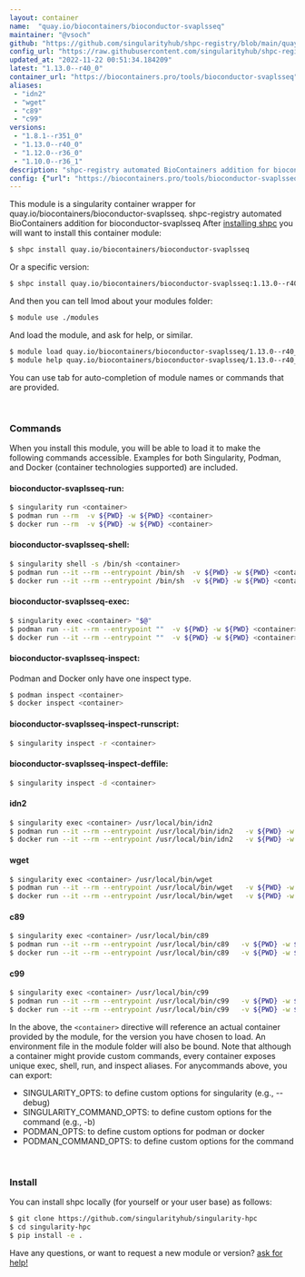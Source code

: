 ```yaml
---
layout: container
name:  "quay.io/biocontainers/bioconductor-svaplsseq"
maintainer: "@vsoch"
github: "https://github.com/singularityhub/shpc-registry/blob/main/quay.io/biocontainers/bioconductor-svaplsseq/container.yaml"
config_url: "https://raw.githubusercontent.com/singularityhub/shpc-registry/main/quay.io/biocontainers/bioconductor-svaplsseq/container.yaml"
updated_at: "2022-11-22 00:51:34.184209"
latest: "1.13.0--r40_0"
container_url: "https://biocontainers.pro/tools/bioconductor-svaplsseq"
aliases:
 - "idn2"
 - "wget"
 - "c89"
 - "c99"
versions:
 - "1.8.1--r351_0"
 - "1.13.0--r40_0"
 - "1.12.0--r36_0"
 - "1.10.0--r36_1"
description: "shpc-registry automated BioContainers addition for bioconductor-svaplsseq"
config: {"url": "https://biocontainers.pro/tools/bioconductor-svaplsseq", "maintainer": "@vsoch", "description": "shpc-registry automated BioContainers addition for bioconductor-svaplsseq", "latest": {"1.13.0--r40_0": "sha256:277ff84918a5b45bc650cec5b77c655e3aab47b8983aca7bab4fad24da0e3fb8"}, "tags": {"1.8.1--r351_0": "sha256:e401f5dcf3927326f5dd2dd336e8ddbdc1f166d76d91906d11e6d07c2374fc3f", "1.13.0--r40_0": "sha256:277ff84918a5b45bc650cec5b77c655e3aab47b8983aca7bab4fad24da0e3fb8", "1.12.0--r36_0": "sha256:77239871ab071d2582e1fbc9d298013e3f0715ffd8320f43c3048f6b5ba9643c", "1.10.0--r36_1": "sha256:16b06b741c4fe7cd2b2da53c3e3a186a01891aecbac1207b87ea7cb56174f0b9"}, "docker": "quay.io/biocontainers/bioconductor-svaplsseq", "aliases": {"idn2": "/usr/local/bin/idn2", "wget": "/usr/local/bin/wget", "c89": "/usr/local/bin/c89", "c99": "/usr/local/bin/c99"}}
---
```


This module is a singularity container wrapper for quay.io/biocontainers/bioconductor-svaplsseq.
shpc-registry automated BioContainers addition for bioconductor-svaplsseq
After [installing shpc](#install) you will want to install this container module:


```bash
$ shpc install quay.io/biocontainers/bioconductor-svaplsseq
```

Or a specific version:

```bash
$ shpc install quay.io/biocontainers/bioconductor-svaplsseq:1.13.0--r40_0
```

And then you can tell lmod about your modules folder:

```bash
$ module use ./modules
```

And load the module, and ask for help, or similar.

```bash
$ module load quay.io/biocontainers/bioconductor-svaplsseq/1.13.0--r40_0
$ module help quay.io/biocontainers/bioconductor-svaplsseq/1.13.0--r40_0
```

You can use tab for auto-completion of module names or commands that are provided.

<br>

### Commands

When you install this module, you will be able to load it to make the following commands accessible.
Examples for both Singularity, Podman, and Docker (container technologies supported) are included.

#### bioconductor-svaplsseq-run:

```bash
$ singularity run <container>
$ podman run --rm  -v ${PWD} -w ${PWD} <container>
$ docker run --rm  -v ${PWD} -w ${PWD} <container>
```

#### bioconductor-svaplsseq-shell:

```bash
$ singularity shell -s /bin/sh <container>
$ podman run --it --rm --entrypoint /bin/sh  -v ${PWD} -w ${PWD} <container>
$ docker run --it --rm --entrypoint /bin/sh  -v ${PWD} -w ${PWD} <container>
```

#### bioconductor-svaplsseq-exec:

```bash
$ singularity exec <container> "$@"
$ podman run --it --rm --entrypoint ""  -v ${PWD} -w ${PWD} <container> "$@"
$ docker run --it --rm --entrypoint ""  -v ${PWD} -w ${PWD} <container> "$@"
```

#### bioconductor-svaplsseq-inspect:

Podman and Docker only have one inspect type.

```bash
$ podman inspect <container>
$ docker inspect <container>
```

#### bioconductor-svaplsseq-inspect-runscript:

```bash
$ singularity inspect -r <container>
```

#### bioconductor-svaplsseq-inspect-deffile:

```bash
$ singularity inspect -d <container>
```


#### idn2

```bash
$ singularity exec <container> /usr/local/bin/idn2
$ podman run --it --rm --entrypoint /usr/local/bin/idn2   -v ${PWD} -w ${PWD} <container> -c " $@"
$ docker run --it --rm --entrypoint /usr/local/bin/idn2   -v ${PWD} -w ${PWD} <container> -c " $@"
```


#### wget

```bash
$ singularity exec <container> /usr/local/bin/wget
$ podman run --it --rm --entrypoint /usr/local/bin/wget   -v ${PWD} -w ${PWD} <container> -c " $@"
$ docker run --it --rm --entrypoint /usr/local/bin/wget   -v ${PWD} -w ${PWD} <container> -c " $@"
```


#### c89

```bash
$ singularity exec <container> /usr/local/bin/c89
$ podman run --it --rm --entrypoint /usr/local/bin/c89   -v ${PWD} -w ${PWD} <container> -c " $@"
$ docker run --it --rm --entrypoint /usr/local/bin/c89   -v ${PWD} -w ${PWD} <container> -c " $@"
```


#### c99

```bash
$ singularity exec <container> /usr/local/bin/c99
$ podman run --it --rm --entrypoint /usr/local/bin/c99   -v ${PWD} -w ${PWD} <container> -c " $@"
$ docker run --it --rm --entrypoint /usr/local/bin/c99   -v ${PWD} -w ${PWD} <container> -c " $@"
```



In the above, the `<container>` directive will reference an actual container provided
by the module, for the version you have chosen to load. An environment file in the
module folder will also be bound. Note that although a container
might provide custom commands, every container exposes unique exec, shell, run, and
inspect aliases. For anycommands above, you can export:

 - SINGULARITY_OPTS: to define custom options for singularity (e.g., --debug)
 - SINGULARITY_COMMAND_OPTS: to define custom options for the command (e.g., -b)
 - PODMAN_OPTS: to define custom options for podman or docker
 - PODMAN_COMMAND_OPTS: to define custom options for the command

<br>

### Install

You can install shpc locally (for yourself or your user base) as follows:

```bash
$ git clone https://github.com/singularityhub/singularity-hpc
$ cd singularity-hpc
$ pip install -e .
```

Have any questions, or want to request a new module or version? [ask for help!](https://github.com/singularityhub/singularity-hpc/issues)